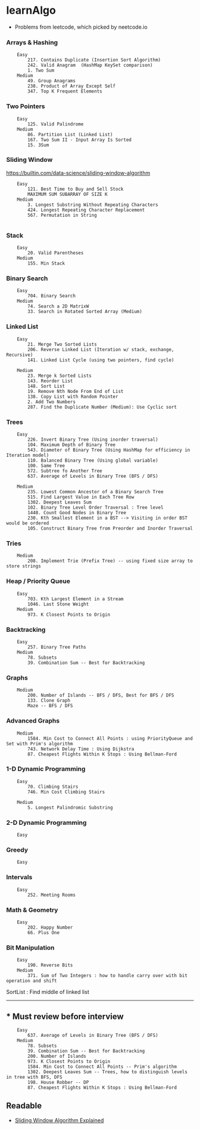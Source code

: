 # learnAlgo
- Problems from leetcode, which picked by neetcode.io

### Arrays & Hashing
```
    Easy
        217. Contains Duplicate (Insertion Sort Algorithm)
        242. Valid Anagram  (HashMap KeySet comparison)
        1. Two Sum
    Medium
        49. Group Anagrams
        238. Product of Array Except Self
        347. Top K Frequent Elements
``` 

### Two Pointers
```
    Easy
        125. Valid Palindrome
    Medium
        86. Partition List (Linked List)
        167. Two Sum II - Input Array Is Sorted
        15. 3Sum
```

### Sliding Window
https://builtin.com/data-science/sliding-window-algorithm
```
    Easy
        121. Best Time to Buy and Sell Stock
        MAXIMUM SUM SUBARRAY OF SIZE K
    Medium
        3. Longest Substring Without Repeating Characters
        424. Longest Repeating Character Replacement
        567. Permutation in String
        
```

### Stack
```
    Easy
        20. Valid Parentheses
    Medium
        155. Min Stack
```

### Binary Search
```
    Easy
        704. Binary Search
    Medium
        74. Search a 2D MatrixW
        33. Search in Rotated Sorted Array (Medium)
```

### Linked List
```
    Easy
        21. Merge Two Sorted Lists
        206. Reverse Linked List (Iteration w/ stack, exchange, Recursive)
        141. Linked List Cycle (using two pointers, find cycle)
    
    Medium
        23. Merge k Sorted Lists
        143. Reorder List
        148. Sort List
        19. Remove Nth Node From End of List
        138. Copy List with Random Pointer
        2. Add Two Numbers
        287. Find the Duplicate Number (Medium): Use Cyclic sort
```

### Trees
```
    Easy
        226. Invert Binary Tree (Using inorder traversal)
        104. Maximum Depth of Binary Tree
        543. Diameter of Binary Tree (Using HashMap for efficiency in Iteration model)
        110. Balanced Binary Tree (Using global variable)
        100. Same Tree
        572. Subtree fo Another Tree
        637. Average of Levels in Binary Tree (BFS / DFS)
        
    Medium
        235. Lowest Common Ancestor of a Binary Search Tree
        515. Find Largest Value in Each Tree Row
        1302. Deepest Leaves Sum
        102. Binary Tree Level Order Traversal : Tree level
        1448. Count Good Nodes in Binary Tree
        230. Kth Smallest Element in a BST --> Visiting in order BST would be ordered
        105. Construct Binary Tree from Preorder and Inorder Traversal
```

### Tries
```
    Medium
        208. Implement Trie (Prefix Tree) -- using fixed size array to store strings

```

### Heap / Priority Queue
```
    Easy
        703. Kth Largest Element in a Stream
        1046. Last Stone Weight
    Medium
        973. K Closest Points to Origin
```

### Backtracking
```
    Easy
        257. Binary Tree Paths
    Medium
        78. Subsets
        39. Combination Sum -- Best for Backtracking
```

### Graphs
```
    Medium
        200. Number of Islands -- BFS / DFS, Best for BFS / DFS
        133. Clone Graph
        Maze -- BFS / DFS
```

### Advanced Graphs
```
    Medium
        1584. Min Cost to Connect All Points : using PriorityQueue and Set with Prim's algorithm
        743. Network Delay Time : Using Dijkstra
        87. Cheapest Flights Within K Stops : Using Bellman-Ford

```

### 1-D Dynamic Programming
```
    Easy
        70. Climbing Stairs
        746. Min Cost Climbing Stairs

    Medium        
        5. Longest Palindromic Substring
```

### 2-D Dynamic Programming
```
    Easy
```

### Greedy
```
    Easy
```

### Intervals
```
    Easy
        252. Meeting Rooms
```

### Math & Geometry
```
    Easy
        202. Happy Number
        66. Plus One
```

### Bit Manipulation
```
    Easy
        190. Reverse Bits
    Medium
        371. Sum of Two Integers : how to handle carry over with bit operation and shift
```



SortList : Find middle of linked list


<HR>

## * Must review before interview
```
    Easy
        637. Average of Levels in Binary Tree (BFS / DFS)
    Medium
        78. Subsets
        39. Combination Sum -- Best for Backtracking
        200. Number of Islands
        973. K Closest Points to Origin
        1584. Min Cost to Connect All Points -- Prim's algorithm
        1302. Deepest Leaves Sum -- Trees, how to distinguish levels in tree with BFS, DFS
        198. House Robber -- DP
        87. Cheapest Flights Within K Stops : Using Bellman-Ford
```

## Readable
- [Sliding Window Algorithm Explained](https://builtin.com/data-science/sliding-window-algorithm)
